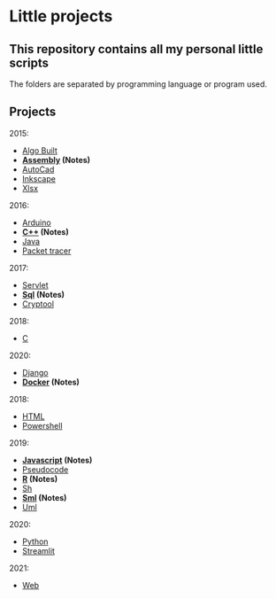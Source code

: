 # Little projects

## This repository contains all my personal little scripts

The folders are separated by programming language or program used.

## Projects
2015:
* [Algo Built](Algo%20Built)
* **[Assembly](Assembly) (Notes)**
* [AutoCad](AutoCad)
* [Inkscape](Inkscape)
* [Xlsx](Xlsx)

2016:
* [Arduino](Arduino)
* **[C++](C++) (Notes)**
* [Java](Java)
* [Packet tracer](Packet%20tracer)

2017:
* [Servlet](Servlet)
* **[Sql](Sql) (Notes)**
* [Cryptool](Cryptool)

2018:
* [C](C)

2020:
* [Django](Django)
* **[Docker](Docker) (Notes)**

2018:
* [HTML](Html)
* [Powershell](Powershell)

2019:
* **[Javascript](Javascript) (Notes)**
* [Pseudocode](Pseudocode)
* **[R](R) (Notes)**
* [Sh](Sh)
* **[Sml](Sml) (Notes)**
* [Uml](Uml)

2020:
* [Python](Python)
* [Streamlit](Streamlit)

2021:
* [Web](Web)
